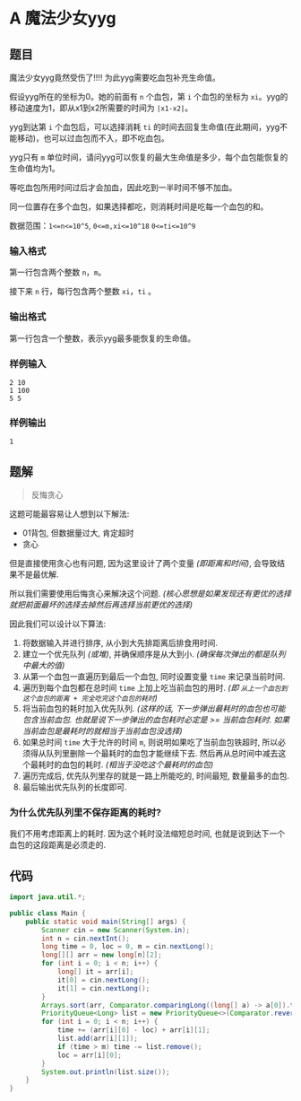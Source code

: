 # A 魔法少女yyg

## 题目

魔法少女yyg竟然受伤了!!!! 为此yyg需要吃血包补充生命值。

假设yyg所在的坐标为0。她的前面有 `n` 个血包，第 `i` 个血包的坐标为 `xi`。yyg的移动速度为1，即从x1到x2所需要的时间为 `|x1-x2|`。

yyg到达第 `i` 个血包后，可以选择消耗 `ti` 的时间去回复生命值(在此期间，yyg不能移动)，也可以过血包而不入，即不吃血包。

yyg只有 `m` 单位时间，请问yyg可以恢复的最大生命值是多少，每个血包能恢复的生命值均为1。

等吃血包所用时间过后才会加血，因此吃到一半时间不够不加血。

同一位置存在多个血包，如果选择都吃，则消耗时间是吃每一个血包的和。

数据范围：`1<=n<=10^5`, `0<=m,xi<=10^18` `0<=ti<=10^9`

### 输入格式

第一行包含两个整数 `n`，`m`。

接下来 `n` 行，每行包含两个整数 `xi`，`ti` 。

### 输出格式 

第一行包含一个整数，表示yyg最多能恢复的生命值。

### 样例输入

```
2 10
1 100
5 5
```

### 样例输出

```
1
```

## 题解

> 反悔贪心

这题可能最容易让人想到以下解法:

- 01背包, 但数据量过大, 肯定超时
- 贪心

但是直接使用贪心也有问题, 因为这里设计了两个变量 _(即距离和时间)_, 会导致结果不是最优解.

所以我们需要使用后悔贪心来解决这个问题. _(核心思想是如果发现还有更优的选择就把前面最坏的选择去掉然后再选择当前更优的选择)_

因此我们可以设计以下算法:

1. 将数据输入并进行排序, 从小到大先排距离后排食用时间.
2. 建立一个优先队列 _(或堆)_, 并确保顺序是从大到小. _(确保每次弹出的都是队列中最大的值)_
3. 从第一个血包一直遍历到最后一个血包, 同时设置变量 `time` 来记录当前时间.
4. 遍历到每个血包都在总时间 `time` 上加上吃当前血包的用时. _(即 `从上一个血包到这个血包的距离 + 完全吃完这个血包的耗时`)_
5. 将当前血包的耗时加入优先队列. _(这样的话, 下一步弹出最耗时的血包也可能包含当前血包. 也就是说下一步弹出的血包耗时必定是 >= 当前血包耗时. 如果当前血包是最耗时的就相当于当前血包没选择)_
6. 如果总时间 `time` 大于允许的时间 `m`, 则说明如果吃了当前血包铁超时, 所以必须得从队列里删除一个最耗时的血包才能继续下去. 然后再从总时间中减去这个最耗时的血包的耗时. _(相当于没吃这个最耗时的血包)_
7. 遍历完成后, 优先队列里存的就是一路上所能吃的, 时间最短, 数量最多的血包.
8. 最后输出优先队列的长度即可.

### 为什么优先队列里不保存距离的耗时?

我们不用考虑距离上的耗时. 因为这个耗时没法缩短总时间, 也就是说到达下一个血包的这段距离是必须走的.

## 代码

```java
import java.util.*;

public class Main {
    public static void main(String[] args) {
        Scanner cin = new Scanner(System.in);
        int n = cin.nextInt();
        long time = 0, loc = 0, m = cin.nextLong();
        long[][] arr = new long[n][2];
        for (int i = 0; i < n; i++) {
            long[] it = arr[i];
            it[0] = cin.nextLong();
            it[1] = cin.nextLong();
        }
        Arrays.sort(arr, Comparator.comparingLong((long[] a) -> a[0]).thenComparingLong(a -> a[1]));
        PriorityQueue<Long> list = new PriorityQueue<>(Comparator.reverseOrder());
        for (int i = 0; i < n; i++) {
            time += (arr[i][0] - loc) + arr[i][1];
            list.add(arr[i][1]);
            if (time > m) time -= list.remove();
            loc = arr[i][0];
        }
        System.out.println(list.size());
    }
}
```
